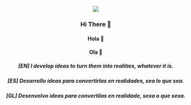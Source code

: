 <p align = "center"><img src = "https://github-widgetbox.vercel.app/api/profile?username=abrahampo1&data=followers,repositories,stars,commits"></p>


### <p align = "center">Hi There 👋</p>
#### <p align = "center">Hola 👋</p>
#### <p align = "center">Ola 👋</p>


##### <p align = "center">[EN] I develop ideas to turn them into realities, whatever it is.</p>
##### <p align = "center">[ES] Desarrollo ideas para convertirlas en realidades, sea lo que sea.</p>
##### <p align = "center">[GL] Desenvolvo ideas para convertilas en realidade, sexa o que sexa.</p>


